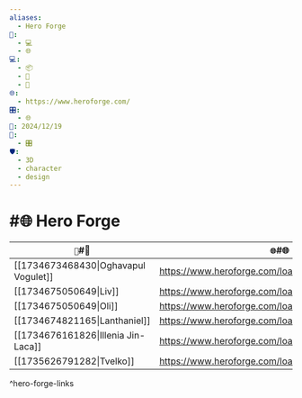 ```yaml
---
aliases:
  - Hero Forge
📁:
  - 💻
  - 🌐
💻:
  - 📦
  - 🎨
  - 👤
🌐:
  - https://www.heroforge.com/
🎛️:
  - 🌐
📅: 2024/12/19
🔀:
  - 🎛️
🛡️:
  - 3D
  - character
  - design
---
```

# #🌐 Hero Forge

| `👤`#👤                              | `🌐`#🌐                                           |
| ------------------------------------ | ------------------------------------------------- |
| [[1734673468430\|Oghavapul Vogulet]] | https://www.heroforge.com/load_config%3D8767309/  |
| [[1734675050649\|Liv]]               | https://www.heroforge.com/load_config%3D41053128/ |
| [[1734675050649\|Oli]]               | https://www.heroforge.com/load_config%3D41053782/ |
| [[1734674821165\|Lanthaniel]]        | https://www.heroforge.com/load_config%3D41002833/ |
| [[1734676161826\|Illenia Jin-Laca]]  | https://www.heroforge.com/load_config%3D47063852/ |
| [[1735626791282\|Tvelko]]            | https://www.heroforge.com/load_config%3D51042868/ |

^hero-forge-links